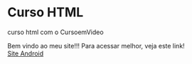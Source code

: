 # Curso HTML
 curso html com o CursoemVideo

 Bem vindo ao meu site!!!
 Para acessar melhor, veja este link!
 <br>
 <a href="https://luiz-eduardooo.github.io/projeto-android/">Site Android</a>
